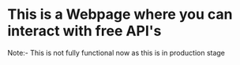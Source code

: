 # This is a Webpage where you can interact with free API's <br>
Note:- This is not fully functional now as this is in production stage